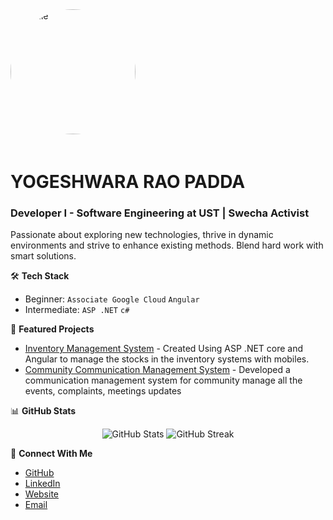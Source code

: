 

<img src="https://media.licdn.com/dms/image/v2/D5603AQG0dnIuBhECXg/profile-displayphoto-shrink_400_400/profile-displayphoto-shrink_400_400/0/1729675936536?e=1740009600&v=beta&t=vjxm5NeU0lEFxxQySd9W7ApSaPcVd-jCNgVJRmXdz08" alt="Profile" width="200" height="200" style="border-radius: 50%; margin-bottom: 20px;">

# YOGESHWARA RAO PADDA
### Developer I - Software Engineering at UST | Swecha Activist

Passionate about exploring new technologies, thrive in dynamic environments and strive to enhance existing methods. Blend hard work with smart solutions.

🛠️ **Tech Stack**
- Beginner: `Associate Google Cloud` `Angular`
- Intermediate: `ASP .NET` `c#`

🔭 **Featured Projects**
- [Inventory Management System](https://github.com/PADDA-YOGESHWAR/InventoryManagmentSystem) - Created Using ASP .NET core and Angular to manage the stocks in the inventory systems with mobiles.
- [Community Communication Management System](https://github.com/PADDA-YOGESHWAR/Capstone) - Developed a communication management system for community manage all the events, complaints, meetings updates

📊 **GitHub Stats**
<p align="center">
  <img src="https://github-readme-stats.vercel.app/api?username=PADDA-YOGESHWAR&show_icons=true&theme=dark" alt="GitHub Stats" />
  <img src="https://github-readme-streak-stats.herokuapp.com/?user=PADDA-YOGESHWAR&theme=dark" alt="GitHub Streak" />
</p>

🤝 **Connect With Me**
- [GitHub](https://github.com/PADDA-YOGESHWAR)
- [LinkedIn](https://www.linkedin.com/in/padda-yogeshwara-rao-751295212/)
- [Website](https://padda-yogeshwar.github.io/my-portfolio/)
- [Email](mailto:yogeshlucky37179@gmail.com)

